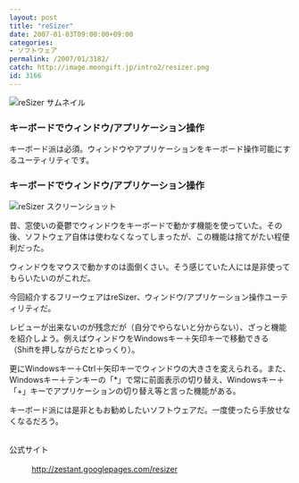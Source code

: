 ```yaml
---
layout: post
title: "reSizer"
date: 2007-01-03T09:00:00+09:00
categories:
- ソフトウェア
permalink: /2007/01/3182/
catch: http://image.moongift.jp/intro2/resizer.png
id: 3166
---
```

 ![reSizer サムネイル](http://image.moongift.jp/intro2/resizer.t.png "reSizer サムネイル")
  

### キーボードでウィンドウ/アプリケーション操作
  
キーボード派は必須。ウィンドウやアプリケーションをキーボード操作可能にするユーティリティです。  
<!--more-->  

### キーボードでウィンドウ/アプリケーション操作
  

![reSizer スクリーンショット](http://image.moongift.jp/intro2/resizer.png "reSizer スクリーンショット")

  

昔、窓使いの憂鬱でウィンドウをキーボードで動かす機能を使っていた。その後、ソフトウェア自体は使わなくなってしまったが、この機能は捨てがたい程便利だった。

  

ウィンドウをマウスで動かすのは面倒くさい。そう感じていた人には是非使ってもらいたいのがこれだ。

  

今回紹介するフリーウェアはreSizer、ウィンドウ/アプリケーション操作ユーティリティだ。

  

レビューが出来ないのが残念だが（自分でやらないと分からない）、ざっと機能を紹介しよう。例えばウィンドウをWindowsキー＋矢印キーで移動できる（Shiftを押しながらだとゆっくり）。

  

更にWindowsキー＋Ctrl＋矢印キーでウィンドウの大きさを変えられる。また、Windowsキー＋テンキーの「\*」で常に前面表示の切り替え、Windowsキー＋「+」キーでアプリケーションの切り替え等と言った機能がある。

  

キーボード派には是非ともお勧めしたいソフトウェアだ。一度使ったら手放せなくなるだろう。

  
<dl>
<br><dt>公式サイト</dt>
<br><dd><a href="http://zestant.googlepages.com/resizer" target="_blank">http://zestant.googlepages.com/resizer</a></dd>
<br>
</dl>